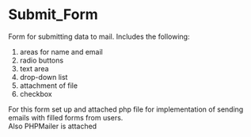 # Submit_Form
Form for submitting data to mail. Includes the following:<br> 
<ol>
  <li>areas for name and email</li>
  <li>radio buttons</li>
  <li>text area</li>
  <li>drop-down list</li>
  <li>attachment of file</li>
  <li>checkbox</li>
</ol>
For this form set up and attached php file for implementation of sending emails with filled forms from users.<br>
Also PHPMailer is attached
